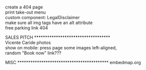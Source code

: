 
create a 404 page  
print take-out menu  
custom component: LegalDisclaimer  
make sure all img tags have an alt attribute  
free parking link 404  
  
SALES PITCH ***********************************  
Vicente Caride photos  
show on mobile: press page some images left-aligned,  
random "Book now" link???  
  
MISC ******************************************
embedmap.org  